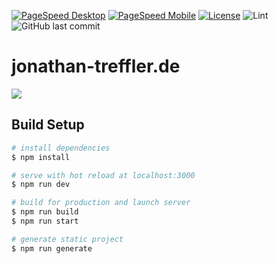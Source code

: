 [![PageSpeed Desktop](https://img.shields.io/badge/PageSpeed%20Desktop-99%25-green)](https://developers.google.com/speed/pagespeed/insights/?hl=de&url=jonathan-treffler.de&tab=desktop)
[![PageSpeed Mobile](https://img.shields.io/badge/PageSpeed%20Mobile-89%25-green)](https://developers.google.com/speed/pagespeed/insights/?hl=de&url=jonathan-treffler.de)
[![License](https://img.shields.io/github/license/TessyPowder/TessyPowder.github.io)](https://github.com/TessyPowder/TessyPowder.github.io/blob/dev/LICENSE)
![Lint](https://github.com/TessyPowder/TessyPowder.github.io/workflows/Lint/badge.svg)
![GitHub last commit](https://img.shields.io/github/last-commit/TessyPowder/TessyPowder.github.io)

# jonathan-treffler.de

![](https://raw.githubusercontent.com/TessyPowder/TessyPowder.github.io/dev/img/jonathan-treffler.de.png)

## Build Setup

```bash
# install dependencies
$ npm install

# serve with hot reload at localhost:3000
$ npm run dev

# build for production and launch server
$ npm run build
$ npm run start

# generate static project
$ npm run generate
```
